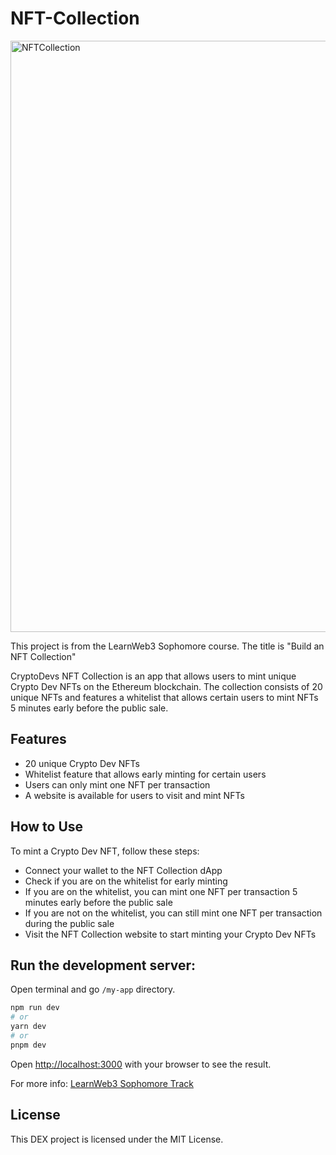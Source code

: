 # NFT-Collection

<img width="946" alt="NFTCollection" src="https://user-images.githubusercontent.com/63971790/229323295-57394cc7-97fa-40af-b3a1-16131a95392c.PNG">

This project is from the LearnWeb3 Sophomore course. The title is "Build an NFT Collection" 

CryptoDevs NFT Collection is an app that allows users to mint unique Crypto Dev NFTs on the Ethereum blockchain. The collection consists of 20 unique NFTs and features a whitelist that allows certain users to mint NFTs 5 minutes early before the public sale.

## Features
- 20 unique Crypto Dev NFTs
- Whitelist feature that allows early minting for certain users
- Users can only mint one NFT per transaction
- A website is available for users to visit and mint NFTs

## How to Use
To mint a Crypto Dev NFT, follow these steps:

- Connect your wallet to the NFT Collection dApp
- Check if you are on the whitelist for early minting
- If you are on the whitelist, you can mint one NFT per transaction 5 minutes early before the public sale
- If you are not on the whitelist, you can still mint one NFT per transaction during the public sale
- Visit the NFT Collection website to start minting your Crypto Dev NFTs

## Run the development server:

Open terminal and go `/my-app` directory.

```bash
npm run dev
# or
yarn dev
# or
pnpm dev
```

Open [http://localhost:3000](http://localhost:3000) with your browser to see the result.

For more info: [LearnWeb3 Sophomore Track](https://github.com/LearnWeb3DAO/Sophomore-Track/blob/main/NFT-Collection.md)


## License
This DEX project is licensed under the MIT License.

